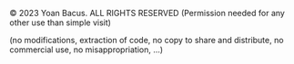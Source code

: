 © 2023 Yoan Bacus. ALL RIGHTS RESERVED (Permission needed for any other use than simple visit)


 (no modifications, extraction of code, no copy to share and distribute, no commercial use, no misappropriation, ...)
